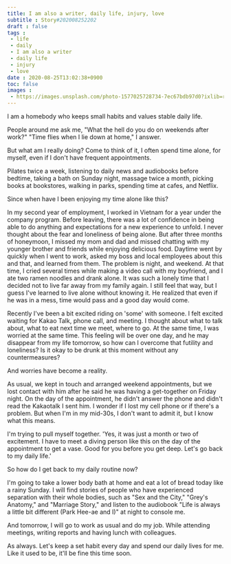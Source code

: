 ```yaml
---
title: I am also a writer, daily life, injury, love
subtitle : Story#202008252202
draft : false
tags :
 - life
 - daily
 - I am also a writer
 - daily life
 - injury
 - love
date : 2020-08-25T13:02:38+0900
toc: false
images : 
 - https://images.unsplash.com/photo-1577025728734-7ec67bdb97d0?ixlib=rb-1.2.1&q=80&fm=jpg&crop=entropy&cs=tinysrgb&w=1080&fit=max&ixid=eyJhcHBfaWQiOjE1NTU0OX0
---
```


I am a homebody who keeps small habits and values stable daily life.  

People around me ask me, "What the hell do you do on weekends after work?" "Time flies when I lie down at home," I answer.  

But what am I really doing? Come to think of it, I often spend time alone, for myself, even if I don't have frequent appointments.  

Pilates twice a week, listening to daily news and audiobooks before bedtime, taking a bath on Sunday night, massage twice a month, picking books at bookstores, walking in parks, spending time at cafes, and Netflix.  

Since when have I been enjoying my time alone like this?  

In my second year of employment, I worked in Vietnam for a year under the company program. Before leaving, there was a lot of confidence in being able to do anything and expectations for a new experience to unfold. I never thought about the fear and loneliness of being alone. But after three months of honeymoon, I missed my mom and dad and missed chatting with my younger brother and friends while enjoying delicious food. Daytime went by quickly when I went to work, asked my boss and local employees about this and that, and learned from them. The problem is night, and weekend. At that time, I cried several times while making a video call with my boyfriend, and I ate two ramen noodles and drank alone. It was such a lonely time that I decided not to live far away from my family again. I still feel that way, but I guess I've learned to live alone without knowing it. He realized that even if he was in a mess, time would pass and a good day would come.  

Recently I've been a bit excited riding on 'some' with someone. I felt excited waiting for Kakao Talk, phone call, and meeting. I thought about what to talk about, what to eat next time we meet, where to go. At the same time, I was worried at the same time. This feeling will be over one day, and he may disappear from my life tomorrow, so how can I overcome that futility and loneliness? Is it okay to be drunk at this moment without any countermeasures?  

And worries have become a reality.  

As usual, we kept in touch and arranged weekend appointments, but we lost contact with him after he said he was having a get-together on Friday night. On the day of the appointment, he didn't answer the phone and didn't read the Kakaotalk I sent him. I wonder if I lost my cell phone or if there's a problem. But when I'm in my mid-30s, I don't want to admit it, but I know what this means.  

I'm trying to pull myself together. 'Yes, it was just a month or two of excitement. I have to meet a diving person like this on the day of the appointment to get a vase. Good for you before you get deep. Let's go back to my daily life.'  

So how do I get back to my daily routine now?  

I'm going to take a lower body bath at home and eat a lot of bread today like a rainy Sunday. I will find stories of people who have experienced separation with their whole bodies, such as "Sex and the City," "Grey's Anatomy," and "Marriage Story," and listen to the audiobook "Life is always a little bit different (Park Hee-ae and I)" at night to console me.  

And tomorrow, I will go to work as usual and do my job. While attending meetings, writing reports and having lunch with colleagues.  

As always. Let's keep a set habit every day and spend our daily lives for me. Like it used to be, it'll be fine this time soon.  

